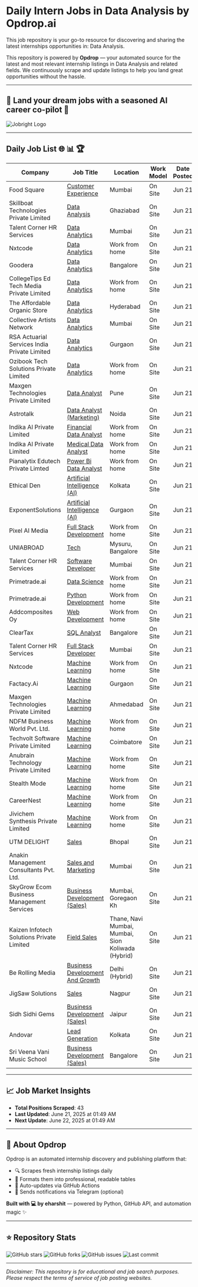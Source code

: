 # Daily Intern Jobs in Data Analysis by Opdrop.ai

This job repository is your go-to resource for discovering and sharing the latest internships opportunities in: Data Analysis.

This repository is powered by **Opdrop** — your automated source for the latest and most relevant internship listings in Data Analysis and related fields. We continuously scrape and update listings to help you land great opportunities without the hassle.

---

## 🎯 Land your dream jobs with a seasoned AI career co-pilot 🎯

![Jobright Logo](https://raw.githubusercontent.com/eharshit/opdrop/main/static/jobright-logo.png)

---

## Daily Job List 🌐 📊 🏆

| Company | Job Title | Location | Work Model | Date Posted |
|---------|-----------|----------|------------|-------------|
| Food Square | [Customer Experience](https://internshala.com/internship/detail/customer-experience-internship-in-mumbai-at-food-square1749283379) | Mumbai | On Site | Jun 21 |
| Skillboat Technologies Private Limited | [Data Analysis](https://internshala.com/internship/detail/data-analytics-internship-in-ghaziabad-at-skillboat-technologies-private-limited1749460799) | Ghaziabad | On Site | Jun 21 |
| Talent Corner HR Services | [Data Analytics](https://internshala.com/internship/detail/data-analytics-internship-in-mumbai-at-talent-corner-hr-services1750404689) | Mumbai | On Site | Jun 21 |
| Nxtcode | [Data Analytics](https://internshala.com/internship/detail/work-from-home-part-time-data-analytics-internship-at-nxtcode1750388955) | Work from home | On Site | Jun 21 |
| Goodera | [Data Analytics](https://internshala.com/internship/detail/data-analytics-internship-in-bangalore-at-goodera1750317932) | Bangalore | On Site | Jun 21 |
| CollegeTips Ed Tech Media Private Limited | [Data Analytics](https://internshala.com/internship/detail/work-from-home-part-time-data-analytics-internship-at-collegetips-ed-tech-media-private-limited1750244470) | Work from home | On Site | Jun 21 |
| The Affordable Organic Store | [Data Analytics](https://internshala.com/internship/detail/data-analytics-internship-in-hyderabad-at-the-affordable-organic-store1750237112) | Hyderabad | On Site | Jun 21 |
| Collective Artists Network | [Data Analytics](https://internshala.com/internship/detail/data-analytics-internship-in-mumbai-at-collective-artists-network1750233415) | Mumbai | On Site | Jun 21 |
| RSA Actuarial Services India Private Limited | [Data Analytics](https://internshala.com/internship/detail/data-analytics-internship-in-gurgaon-at-rsa-actuarial-services-india-private-limited1750220358) | Gurgaon | On Site | Jun 21 |
| Ozibook Tech Solutions Private Limited | [Data Analytics](https://internshala.com/internship/detail/work-from-home-part-time-data-analytics-internship-at-ozibook-tech-solutions-private-limited1750066266) | Work from home | On Site | Jun 21 |
| Maxgen Technologies Private Limited | [Data Analyst](https://internshala.com/internship/detail/data-analyst-internship-in-pune-at-maxgen-technologies-private-limited1750042685) | Pune | On Site | Jun 21 |
| Astrotalk | [Data Analyst (Marketing)](https://internshala.com/internship/detail/data-analyst-marketing-internship-in-noida-at-astrotalk1748923511) | Noida | On Site | Jun 21 |
| Indika AI Private Limited | [Financial Data Analyst](https://internshala.com/internship/detail/work-from-home-financial-data-analyst-internship-at-indika-ai-private-limited1748592697) | Work from home | On Site | Jun 21 |
| Indika AI Private Limited | [Medical Data Analyst](https://internshala.com/internship/detail/work-from-home-part-time-medical-data-analyst-internship-at-indika-ai-private-limited1748408351) | Work from home | On Site | Jun 21 |
| Pianalytix Edutech Private Limted | [Power Bi Data Analyst](https://internshala.com/internship/detail/work-from-home-power-bi-data-analyst-internship-at-pianalytix-edutech-private-limted1750079007) | Work from home | On Site | Jun 21 |
| Ethical Den | [Artificial Intelligence (AI)](https://internshala.com/internship/detail/artificial-intelligence-ai-internship-in-kolkata-at-ethical-den1750417335) | Kolkata | On Site | Jun 21 |
| ExponentSolutions | [Artificial Intelligence (AI)](https://internshala.com/internship/detail/artificial-intelligence-ai-internship-in-gurgaon-at-exponentsolutions1750408527) | Gurgaon | On Site | Jun 21 |
| Pixel AI Media | [Full Stack Development](https://internshala.com/internship/detail/work-from-home-part-time-full-stack-development-internship-at-pixel-ai-media1750417126) | Work from home | On Site | Jun 21 |
| UNIABROAD | [Tech](https://internshala.com/internship/detail/tech-internship-in-multiple-locations-at-uniabroad1750415184) | Mysuru, Bangalore | On Site | Jun 21 |
| Talent Corner HR Services | [Software Developer](https://internshala.com/internship/detail/software-developer-internship-in-mumbai-at-talent-corner-hr-services1750411971) | Mumbai | On Site | Jun 21 |
| Primetrade.ai | [Data Science](https://internshala.com/internship/detail/work-from-home-data-science-internship-at-primetradeai1750411499) | Work from home | On Site | Jun 21 |
| Primetrade.ai | [Python Development](https://internshala.com/internship/detail/work-from-home-python-development-internship-at-primetradeai1750411388) | Work from home | On Site | Jun 21 |
| Addcomposites Oy | [Web Development](https://internshala.com/internship/detail/work-from-home-web-development-internship-at-addcomposites-oy1750406342) | Work from home | On Site | Jun 21 |
| ClearTax | [SQL Analyst](https://internshala.com/internship/detail/sql-analyst-internship-in-bangalore-at-cleartax1750406274) | Bangalore | On Site | Jun 21 |
| Talent Corner HR Services | [Full Stack Developer](https://internshala.com/internship/detail/full-stack-developer-internship-in-mumbai-at-talent-corner-hr-services1750405474) | Mumbai | On Site | Jun 21 |
| Nxtcode | [Machine Learning](https://internshala.com/internship/detail/work-from-home-machine-learning-internship-at-nxtcode1750388921) | Work from home | On Site | Jun 21 |
| Factacy.Ai | [Machine Learning](https://internshala.com/internship/detail/machine-learning-internship-in-gurgaon-at-factacyai1750331638) | Gurgaon | On Site | Jun 21 |
| Maxgen Technologies Private Limited | [Machine Learning](https://internshala.com/internship/detail/machine-learning-internship-in-ahmedabad-at-maxgen-technologies-private-limited1749919406) | Ahmedabad | On Site | Jun 21 |
| NDFM Business World Pvt. Ltd. | [Machine Learning](https://internshala.com/internship/detail/work-from-home-machine-learning-internship-at-ndfm-business-world-pvt-ltd1749808940) | Work from home | On Site | Jun 21 |
| Techvolt Software Private Limited | [Machine Learning](https://internshala.com/internship/detail/part-time-machine-learning-internship-in-coimbatore-at-techvolt-software-private-limited1749704170) | Coimbatore | On Site | Jun 21 |
| Anubrain Technology Private Limited | [Machine Learning](https://internshala.com/internship/detail/work-from-home-machine-learning-internship-at-anubrain-technology-private-limited1749559980) | Work from home | On Site | Jun 21 |
| Stealth Mode | [Machine Learning](https://internshala.com/internship/detail/work-from-home-machine-learning-internship-at-stealth-mode1749533239) | Work from home | On Site | Jun 21 |
| CareerNest | [Machine Learning](https://internshala.com/internship/detail/work-from-home-part-time-machine-learning-internship-at-careernest1749270174) | Work from home | On Site | Jun 21 |
| Jivichem Synthesis Private Limited | [Machine Learning](https://internshala.com/internship/detail/work-from-home-part-time-machine-learning-internship-at-jivichem-synthesis-private-limited1749213578) | Work from home | On Site | Jun 21 |
| UTM DELIGHT | [Sales](https://internshala.com/internship/detail/sales-internship-in-bhopal-at-utm-delight1749037411) | Bhopal | On Site | Jun 21 |
| Anakin Management Consultants Pvt. Ltd. | [Sales and Marketing](https://internshala.com/internship/detail/sales-and-marketing-internship-in-mumbai-at-anakin-management-consultants-pvt-ltd1750159641) | Mumbai | On Site | Jun 21 |
| SkyGrow Ecom Business Management Services | [Business Development (Sales)](https://internshala.com/internship/detail/business-development-sales-internship-in-mumbai-at-skygrow-ecom-business-management-services1749124790) | Mumbai, Goregaon Kh | On Site | Jun 21 |
| Kaizen Infotech Solutions Private Limited | [Field Sales](https://internshala.com/internship/detail/field-sales-internship-in-multiple-locations-at-kaizen-infotech-solutions-private-limited1746101279) | Thane, Navi Mumbai, Mumbai, Sion Koliwada                                (Hybrid) | On Site | Jun 21 |
| Be Rolling Media | [Business Development And Growth](https://internshala.com/internship/detail/business-development-and-growth-internship-in-delhi-at-be-rolling-media1748938216) | Delhi                                (Hybrid) | On Site | Jun 21 |
| JigSaw Solutions | [Sales](https://internshala.com/internship/detail/sales-internship-in-nagpur-at-jigsaw-solutions1748701131) | Nagpur | On Site | Jun 21 |
| Sidh Sidhi Gems | [Business Development (Sales)](https://internshala.com/internship/detail/business-development-sales-internship-in-jaipur-at-sidh-sidhi-gems1748684401) | Jaipur | On Site | Jun 21 |
| Andovar | [Lead Generation](https://internshala.com/internship/detail/email-marketing-internship-in-kolkata-at-andovar1749130692) | Kolkata | On Site | Jun 21 |
| Sri Veena Vani Music School | [Business Development (Sales)](https://internshala.com/internship/detail/business-development-sales-internship-in-bangalore-at-sri-veena-vani-music-school1748601039) | Bangalore | On Site | Jun 21 |


---

## 📈 Job Market Insights

- **Total Positions Scraped**: 43
- **Last Updated**: June 21, 2025 at 01:49 AM
- **Next Update**: June 22, 2025 at 01:49 AM

---

## 🚀 About Opdrop

Opdrop is an automated internship discovery and publishing platform that:
- 🔍 Scrapes fresh internship listings daily
- 📝 Formats them into professional, readable tables  
- 🔄 Auto-updates via GitHub Actions
- 📱 Sends notifications via Telegram (optional)

**Built with 💻 by eharshit** — powered by Python, GitHub API, and automation magic ✨

---

## ⭐ Repository Stats

![GitHub stars](https://img.shields.io/github/stars/eharshit/opdrop?style=social)
![GitHub forks](https://img.shields.io/github/forks/eharshit/opdrop?style=social)
![GitHub issues](https://img.shields.io/github/issues/eharshit/opdrop)
![Last commit](https://img.shields.io/github/last-commit/eharshit/opdrop)

---

*Disclaimer: This repository is for educational and job search purposes. Please respect the terms of service of job posting websites.*
